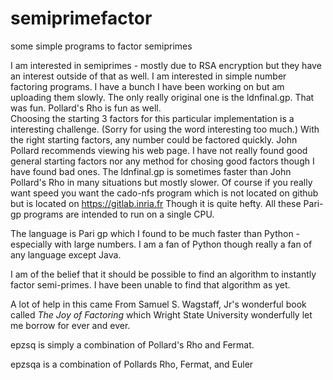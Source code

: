 # semiprimefactor
some simple programs to factor semiprimes

I am interested in semiprimes - mostly due to RSA encryption but 
they have an interest outside of that as well.  I am interested
in simple number factoring programs.  I have a bunch I have been
working on but am uploading them slowly.  The only really original
one is the ldnfinal.gp. That was fun. Pollard's Rho is fun as well.  
Choosing the starting 3 factors for this particular implementation is a
interesting challenge. (Sorry for using the word interesting too
much.) With the right starting factors, any number could be factored
quickly. John Pollard recommends viewing his web page. I have not 
really found good general starting factors nor any method for chosing 
good factors though I have found bad ones. The ldnfinal.gp is 
sometimes faster than John Pollard's Rho in many situations but mostly 
slower. Of course if you really want speed you want the
cado-nfs program which is not located on github but is located
on https://gitlab.inria.fr  Though it is quite hefty. All these Pari-gp
programs are intended to run on a single CPU. 

The language is Pari gp which I found to be much faster than 
Python - especially with large numbers.  I am a fan of Python
though really a fan of any language except Java.

I am of the belief that it should be possible to find an algorithm
to instantly factor semi-primes. I have been unable to find that
algorithm as yet.

A lot of help in this came From Samuel S. Wagstaff, Jr's wonderful
book called _The Joy of Factoring_ which Wright State University
wonderfully let me borrow for ever and ever.

epzsq is simply a combination of Pollard's Rho and Fermat.

epzsqa is a combination of Pollards Rho, Fermat, and Euler



